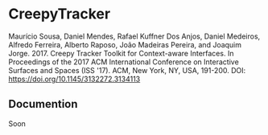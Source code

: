 # CreepyTracker

Maurício Sousa, Daniel Mendes, Rafael Kuffner Dos Anjos, Daniel Medeiros, Alfredo Ferreira, Alberto Raposo, João Madeiras Pereira, and Joaquim Jorge. 2017. Creepy Tracker Toolkit for Context-aware Interfaces. In Proceedings of the 2017 ACM International Conference on Interactive Surfaces and Spaces (ISS '17). ACM, New York, NY, USA, 191-200. DOI: https://doi.org/10.1145/3132272.3134113

## Documention 

Soon
